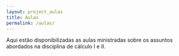 ```yaml
---
layout: project_aulas
title: Aulas
permalink: /aulas/
---
```


Aqui estão disponibilizadas as aulas ministradas sobre os assuntos abordados na disciplina de cálculo I e II.
